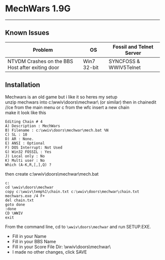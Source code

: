 # MechWars 1.9G
***

## Known Issues


Problem | OS | Fossil and Telnet Server
--- | --- | ---
NTVDM Crashes on the BBS Host after exiting door | Win7 32-bit | SYNCFOSS & WWIV5Telnet


## Installation

Mechwars is an old game but i like it so heres my setup  
unzip mechwars into c:\wwiv\doors\mechwar\ (or similar) then in chainedit  
//ce from the main menu or c from the wfc insert a new chain  
make it look like this  

    Editing Chain # 4
    A) Description : MechWars
    B) Filename : c:\wwiv\doors\mechwar\mech.bat %N
    C) SL : 10
    D) AR : None.
    E) ANSI : Optional
    F) DOS Interrupt: Not Used
    G) Win32 FOSSIL : Yes
    J) Local only : No
    K) Multi user : No
    Which (A-K,R,[,],Q) ?

then create c:\wwiv\doors\mechwar\mech.bat

```batch
c:
cd \wwiv\doors\mechwar
copy c:\wwiv\temp%1\chain.txt c:\wwiv\doors\mechwar\chain.txt
mechwars.exe /4 F+
del chain.txt
goto done
:done
CD \WWIV
exit
```

From the command line, cd to `\wwiv\doors\mechwar` and run SETUP.EXE.

* Fill in your Name
* Fill in your BBS Name
* Fill in your Score File Dir: \wwiv\doors\mechwar\
* I made no other changes, click SAVE